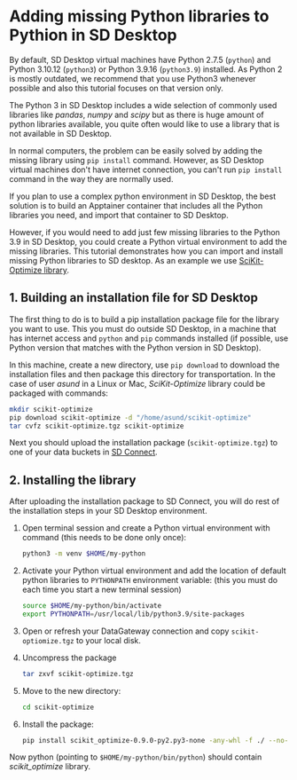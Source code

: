 # Adding missing Python libraries to Pythion in SD Desktop

By default, SD Desktop virtual machines have Python 2.7.5 (`python`) and Python 3.10.12 (`python3`) or Python 3.9.16 (`python3.9`) installed.
As Python 2 is mostly outdated, we recommend that you use Python3 whenever possible and
also this tutorial focuses on that version only.

The Python 3 in SD Desktop includes a wide selection of commonly used libraries like _pandas_, _numpy_ and _scipy_
but as there is huge amount of python libraries available, you quite often would like to 
use a library that is not available in SD Desktop.

In normal computers, the problem can be easily solved by adding the missing library using `pip install` command. However, 
as SD Desktop virtual machines don't have internet connection, you can't run `pip install` command in the way they are normally used.

If you plan to use a complex python environment in SD Desktop, the best solution is to build an Apptainer container that 
includes all the Python libraries you need, and import that container to SD Desktop.

However, if you would need to add just few missing libraries to the Python 3.9 in SD Desktop, you could create a Python virtual environment
to add the missing libraries. This tutorial demonstrates how you can import and install missing Python libraries to SD desktop. 
As an example we use [SciKit-Optimize library](https://scikit-optimize.github.io).

## 1. Building an installation file for SD Desktop

The first thing to do is to build a pip installation package file for the library you want to use.
This you must do outside SD Desktop, in a machine that has internet access and `python` and `pip` commands installed 
(if possible, use Python version that matches with the Python version in SD Desktop).

In this machine, create a new directory, use `pip download` to download the installation files and then package 
this directory for transportation. In the case of user _asund_ in a Linux or Mac, _SciKit-Optimize_ library could be packaged 
with commands:

```bash
mkdir scikit-optimize
pip download scikit-optimize -d "/home/asund/scikit-optimize"
tar cvfz scikit-optimize.tgz scikit-optimize
```

Next you should upload the installation package (`scikit-optimize.tgz`) to one of 
your data buckets in [SD Connect](https://sd-connect.csc.fi).

## 2. Installing the library

After uploading the installation package to SD Connect, you will do rest of the installation steps
in your SD Desktop environment.

1. Open terminal session and create a Python virtual environment with command
(this needs to be done only once):

    ```bash
    python3 -m venv $HOME/my-python
    ```

2. Activate your Python virtual environment and add the location of default python libraries to `PYTHONPATH` environment variable: 
(this you must do each time you start a new terminal session)

    ```bash
    source $HOME/my-python/bin/activate
    export PYTHONPATH=/usr/local/lib/python3.9/site-packages
    ```

3. Open or refresh your DataGateway connection and copy `scikit-optiomize.tgz` to your local disk.

4. Uncompress the package

    ```bash
    tar zxvf scikit-optimize.tgz
    ```

5. Move to the new directory:

    ```bash
    cd scikit-optimize
    ```

6. Install the package:

    ```bash
    pip install scikit_optimize-0.9.0-py2.py3-none -any-whl -f ./ --no-index --no-deps
    ```

Now python (pointing to `$HOME/my-python/bin/python`) should contain
_scikit_optimize_ library.
